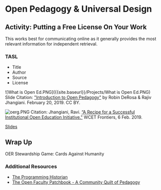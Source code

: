 # Open Pedagogy & Universal Design

## Activity: Putting a Free License On Your Work

This works best for communicating online as it generally provides the most relevant information for independent retrieval.

### TASL
- Title
- Author
- Source
- License

![What is Open Ed.PNG]({{site.baseurl}}/Projects/What is Open Ed.PNG)
Slide Citation: ["Introduction to Open Pedagogy"](https://speakerdeck.com/actualham/introduction-to-open-pedagogy) by Robin DeRosa & Rajiv Jhangiani. February 20, 2019. 
CC BY. 

![oerg.PNG]({{site.baseurl}}/Projects/oerg.PNG)
Citation: Jhangiani, Ravi. [“A Recipe for a Successful Institutional Open Education Initiative.”](https://wcetfrontiers.org/2019/02/06/successful-institutional-open-education-initiative/) WCET Frontiers, 6 Feb. 2019.


[Slides](https://speakerdeck.com/actualham/introduction-to-open-pedagogy)

## Wrap Up
OER Stewardship
Game: Cards Against Humanity

### Additional Resources
- [The Programming Historian](https://programminghistorian.org/)
- [The Open Faculty Patchbook - A Community Quilt of Pedagogy](https://facultypatchbook.pressbooks.com/)
